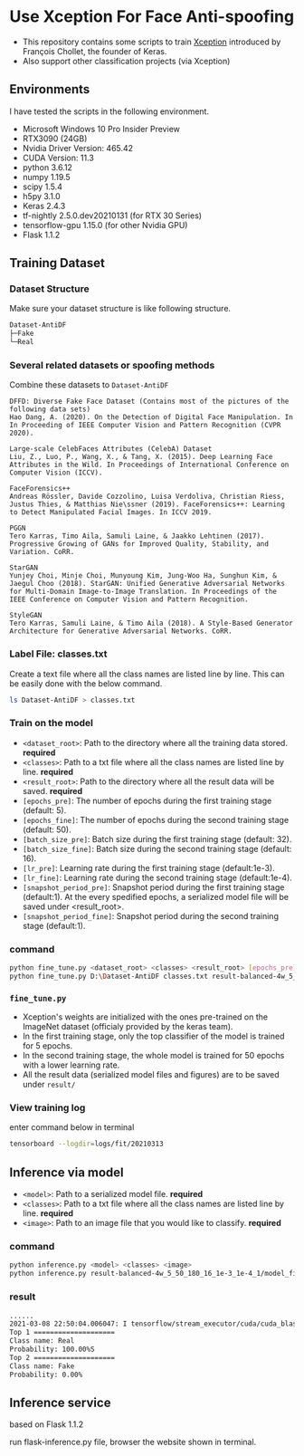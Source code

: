 # Use Xception For Face Anti-spoofing

* This repository contains some scripts to train [Xception](https://arxiv.org/pdf/1610.02357.pdf) introduced by François Chollet, the founder of Keras.
* Also support other classification projects (via Xception)

## Environments

I have tested the scripts in the following environment.

* Microsoft Windows 10 Pro Insider Preview
* RTX3090 (24GB)
* Nvidia Driver Version: 465.42
* CUDA Version: 11.3  
* python 3.6.12
* numpy 1.19.5
* scipy 1.5.4
* h5py 3.1.0
* Keras 2.4.3
* tf-nightly 2.5.0.dev20210131 (for RTX 30 Series)
* tensorflow-gpu 1.15.0 (for other Nvidia GPU)
* Flask 1.1.2

## Training Dataset

### Dataset Structure

Make sure your dataset structure is like following structure.
```bash
Dataset-AntiDF
├─Fake
└─Real
```

### Several related datasets or spoofing methods
Combine these datasets to `Dataset-AntiDF`
```
DFFD: Diverse Fake Face Dataset (Contains most of the pictures of the following data sets)
Hao Dang, A. (2020). On the Detection of Digital Face Manipulation. In In Proceeding of IEEE Computer Vision and Pattern Recognition (CVPR 2020).

Large-scale CelebFaces Attributes (CelebA) Dataset 
Liu, Z., Luo, P., Wang, X., & Tang, X. (2015). Deep Learning Face Attributes in the Wild. In Proceedings of International Conference on Computer Vision (ICCV).

FaceForensics++
Andreas Rössler, Davide Cozzolino, Luisa Verdoliva, Christian Riess, Justus Thies, & Matthias Nie\ssner (2019). FaceForensics++: Learning to Detect Manipulated Facial Images. In ICCV 2019.

PGGN
Tero Karras, Timo Aila, Samuli Laine, & Jaakko Lehtinen (2017). Progressive Growing of GANs for Improved Quality, Stability, and Variation. CoRR.

StarGAN
Yunjey Choi, Minje Choi, Munyoung Kim, Jung-Woo Ha, Sunghun Kim, & Jaegul Choo (2018). StarGAN: Unified Generative Adversarial Networks for Multi-Domain Image-to-Image Translation. In Proceedings of the IEEE Conference on Computer Vision and Pattern Recognition.

StyleGAN
Tero Karras, Samuli Laine, & Timo Aila (2018). A Style-Based Generator Architecture for Generative Adversarial Networks. CoRR.
```

### Label File: classes.txt

Create a text file where all the class names are listed line by line. This can be easily done with the below command.

```bash
ls Dataset-AntiDF > classes.txt
```

### Train on the model

* `<dataset_root>`: Path to the directory where all the training data stored. **required**
* `<classes>`: Path to a txt file where all the class names are listed line by line. **required**
* `<result_root>`: Path to the directory where all the result data will be saved. **required**
* `[epochs_pre]`: The number of epochs during the first training stage (default: 5).
* `[epochs_fine]`: The number of epochs during the second training stage (default: 50).
* `[batch_size_pre]`: Batch size during the first training stage (default: 32).
* `[batch_size_fine]`: Batch size during the second training stage (default: 16).
* `[lr_pre]`: Learning rate during the first training stage (default:1e-3).
* `[lr_fine]`: Learning rate during the second training stage (default:1e-4).
* `[snapshot_period_pre]`: Snapshot period during the first training stage (default:1). At the every spedified epochs, a serialized model file will be saved under <result_root>.
* `[snapshot_period_fine]`: Snapshot period during the second training stage (default:1).

### command

```bash
python fine_tune.py <dataset_root> <classes> <result_root> [epochs_pre] [epochs_fine] [batch_size_pre] [batch_size_fine] [lr_pre] [lr_fine] [snapshot_period_pre] [snapshot_period_fine]
python fine_tune.py D:\Dataset-AntiDF classes.txt result-balanced-4w_5_50_180_16_1e-3_1e-4_2/ --epochs_pre 5 --epochs_fine 50 --batch_size_pre 180 --batch_size_fine 16 --lr_pre 1e-3 --lr_fine 1e-4
```

### `fine_tune.py`

* Xception's weights are initialized with the ones pre-trained on the ImageNet dataset (officialy provided by the keras team).
* In the first training stage, only the top classifier of the model is trained for 5 epochs.
* In the second training stage, the whole model is trained for 50 epochs with a lower learning rate.
* All the result data (serialized model files and figures) are to be saved under `result/`

### View training log

enter command below in terminal
```bash
tensorboard --logdir=logs/fit/20210313
```


## Inference via model

* `<model>`: Path to a serialized model file. **required**
* `<classes>`: Path to a txt file where all the class names are listed line by line. **required**
* `<image>`: Path to an image file that you would like to classify. **required**

### command

```bash
python inference.py <model> <classes> <image>
python inference.py result-balanced-4w_5_50_180_16_1e-3_1e-4_1/model_fine_final.h5 classes.txt images/faceapp/F_FAP1_00334-2.png
```
### result

```bash
......
2021-03-08 22:50:04.006047: I tensorflow/stream_executor/cuda/cuda_blas.cc:1838] TensorFloat-32 will be used for the matrix multiplication. This will only be logged once.
Top 1 ====================
Class name: Real
Probability: 100.00%S
Top 2 ====================
Class name: Fake
Probability: 0.00%
```

##  Inference service

based on Flask 1.1.2

run flask-inference.py file, browser the website shown in terminal.
